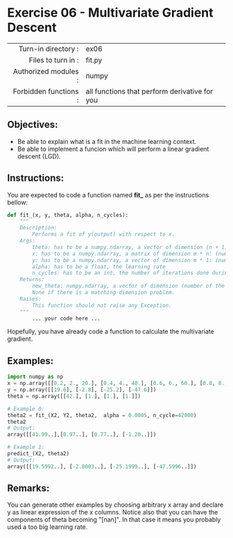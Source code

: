# Exercise 06 - Multivariate Gradient Descent

|                         |                     |
| -----------------------:| ------------------  |
|   Turn-in directory :   |  ex06               |
|   Files to turn in :    |  fit.py             |
|   Authorized modules :  |  numpy              |
|   Forbidden functions : |  all functions that perform derivative for you        |


## Objectives: 
* Be able to explain what is a fit in the machine learning context.
* Be able to implement a funcion which will perform a linear gradient descent (LGD).


## Instructions:
You are expected to code a function named __fit\___ as per the instructions bellow:
``` python
def fit_(x, y, theta, alpha, n_cycles):
	"""
	Description:
		Performs a fit of y(output) with respect to x.
	Args:
		theta: has to be a numpy.ndarray, a vector of dimension (n + 1) * 1: (number of features + 1, 1).
		x: has to be a numpy.ndarray, a matrix of dimension m * n: (number of training examples, number of features).
		y: has to be a numpy.ndarray, a vector of dimension m * 1: (number of training examples, 1).
		alpha: has to be a float, the learning rate
		n_cycles: has to be an int, the number of iterations done during the gradient descent
	Returns:
		new_theta: numpy.ndarray, a vector of dimension (number of the features +1,1).
		None if there is a matching dimension problem.
	Raises:
		This function should not raise any Exception.
	"""
		... your code here ...
```
Hopefully, you have already code a function to calculate the multivariate gradient.

## Examples:
```python
import numpy as np
x = np.array([[0.2, 2., 20.], [0.4, 4., 40.], [0.6, 6., 60.], [0.8, 8., 80.]])
y = np.array([[19.6], [-2.8], [-25.2], [-47.6]])
theta = np.array([[42.], [1.], [1.], [1.]])

# Example 0:
theta2 = fit_(X2, Y2, theta2,  alpha = 0.0005, n_cycle=42000)
theta2
# Output:
array([[41.99..],[0.97..], [0.77..], [-1.20..]])

# Example 1:
predict_(X2, theta2)
# Output:
array([[19.5992..], [-2.8003..], [-25.1999..], [-47.5996..]])
```

## Remarks:
You can generate other examples by choosing arbitrary x array and declare y as linear expression of the x columns. Notice also that you can have the components of theta becoming "[nan]". In that case it means you probably used a too big learning rate.
